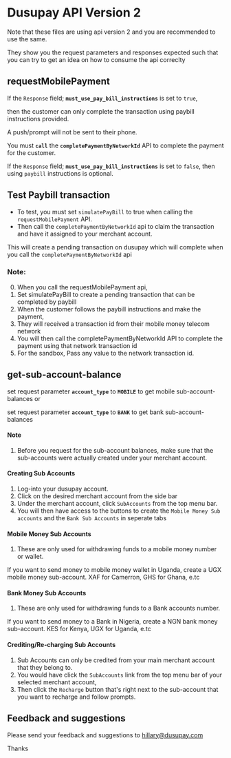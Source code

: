 # Dusupay API Version 2
Note that these files are using api version 2 and you are recommended to use the same.

They show you the request parameters and responses expected such that you can try to get an idea on how to consume the api correclty


## requestMobilePayment
If the `Response` field; **`must_use_pay_bill_instructions`** is set to `true`, 

then the customer can only complete the transaction using paybill instructions provided. 

A push/prompt will not be sent to their phone.

You must **`call`** the **`completePaymentByNetworkId`** API to complete the payment for the customer.



If the `Response` field; **`must_use_pay_bill_instructions`** is set to `false`, then using `paybill` instructions is optional.


## Test Paybill transaction
- To test, you must set `simulatePayBill` to true when calling the `requestMobilePayment` API.
- Then call the `completePaymentByNetworkId` api to claim the transaction and have it assigned to your merchant account.

This will create a pending transaction on dusupay which will complete when you call the `completePaymentByNetworkId` api

### Note:
0. When you call the requestMobilePayment api, 
1. Set simulatePayBill to create a pending transaction that can be completed by paybill
2. When the customer follows the paybill instructions and make the payment, 
3. They will received a transaction id from their mobile money telecom network
4. You will then call the completePaymentByNetworkId API to complete the payment using that network transaction id
5. For the sandbox, Pass any value to the network transaction id.



## get-sub-account-balance
set request parameter **`account_type`** to **`MOBILE`** to get mobile sub-account-balances or

set request parameter **`account_type`** to **`BANK`** to get bank sub-account-balances

#### Note
1. Before you request for the sub-account balances, make sure that the sub-accounts were actually created under your merchant account.

#### Creating Sub Accounts
1. Log-into your dusupay account.
2. Click on the desired merchant account from the side bar
3. Under the merchant account, click `SubAccounts` from the top menu bar.
3. You will then have access to the buttons to create the `Mobile Money Sub accounts` and the `Bank Sub Accounts` in seperate tabs

#### Mobile Money Sub Accounts
1. These are only used for withdrawing funds to a mobile money number or wallet.

If you want to send money to mobile money wallet in Uganda, create a UGX mobile money sub-account. XAF for Camerron, GHS for Ghana, e.tc

#### Bank Money Sub Accounts
1. These are only used for withdrawing funds to a Bank accounts number.

If you want to send money to a Bank in Nigeria, create a NGN bank money sub-account. KES for Kenya, UGX for Uganda, e.tc

#### Crediting/Re-charging Sub Accounts
1. Sub Accounts can only be credited from your main merchant account that they belong to.
2. You would have click the `SubAccounts` link from the top menu bar of your selected merchant account,
3. Then click the `Recharge` button that's right next to the sub-account that you want to recharge and follow prompts.


## Feedback and suggestions
Please send your feedback and suggestions to hillary@dusupay.com

Thanks
